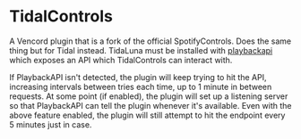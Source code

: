 # TidalControls
A Vencord plugin that is a fork of the official SpotifyControls. Does the same thing but for Tidal instead.
TidaLuna must be installed with [playbackapi](https://github.com/OTCompa/luna-plugins) which exposes an API which TidalControls can interact with.

If PlaybackAPI isn't detected, the plugin will keep trying to hit the API, increasing intervals between tries each time, up to 1 minute in between requests.
At some point (if enabled), the plugin will set up a listening server so that PlaybackAPI can tell the plugin whenever it's available.
Even with the above feature enabled, the plugin will still attempt to hit the endpoint every 5 minutes just in case.
